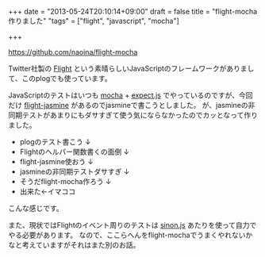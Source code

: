 +++
date = "2013-05-24T20:10:14+09:00"
draft = false
title = "flight-mocha作りました"
"tags" = ["flight", "javascript", "mocha"]

+++

https://github.com/naoina/flight-mocha

Twitter社製の [Flight](http://twitter.github.io/flight/) という素晴らしいJavaScriptのフレームワークがありまして、このplogでも使っています。

JavaScriptのテストはいつも [mocha](http://visionmedia.github.io/mocha/) + [expect.js](https://github.com/LearnBoost/expect.js/) でやっているのですが、今回だけ [flight-jasmine](https://github.com/twitter/flight-jasmine) があるのでjasmineで書こうとしました。
が、jasmineの非同期テストがあまりにもダサすぎて使う気にならなかったのでカッとなって作りました。

- plogのテスト書こう
  ↓
- Flightのヘルパー関数書くの面倒
  ↓
- flight-jasmine使おう
  ↓
- jasmineの非同期テストダサすぎ
  ↓
- そうだflight-mocha作ろう
  ↓
- 出来た←イマココ

こんな感じです。

また、現状ではFlightのイベント周りのテストは [sinon.js](http://sinonjs.org/) あたりを使って自力でやる必要があります。
なので、ここらへんをflight-mochaでうまくやれないかなと考えていますがそれはまた別のお話。
